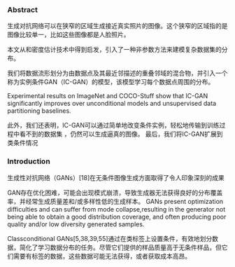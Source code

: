 ### Abstract

生成对抗网络可以在狭窄的区域生成接近真实照片的图像。这个狭窄的区域指的是图像比较单一，比如这些图像都是人脸照片。



本文从和密度估计技术中得到启发，引入了一种非参数方法来建模复杂数据集的分布。

我们将数据流形划分为由数据点及其最近邻描述的重叠邻域的混合物，并引入一个称为实例条件GAN（IC-GAN）的模型，该模型学习每个数据点周围的分布。



 Experimental results on ImageNet and COCO-Stuff show that
IC-GAN significantly improves over unconditional models and unsupervised data
partitioning baselines.

此外，我们还表明，IC-GAN可以通过简单地改变条件实例，轻松地传输到训练过程中看不到的数据集 ，仍然可以生成逼真的图像。 最后，我们将IC-GAN扩展到类条件情况



### Introduction

生成性对抗网络（GANs）[18]在无条件图像生成方面取得了令人印象深刻的成果 

GAN存在优化困难，可能会出现模式崩溃，导致生成器无法获得良好的分布覆盖率，并经常生成质量差和/或多样性低的生成样本。  GANs present optimization difficulties and can suffer from mode collapse,resulting in the generator not being able to obtain a good distribution coverage, and often producing poor quality and/or low diversity generated samples.



Classconditional  GANs[5,38,39,55]通过在类标签上设置条件，有效地划分数据，简化了学习数据分布的任务。尽管它们提供的样品质量高于无条件样品，但它们需要有标签的数据，这些数据可能无法获得，或者获取成本高昂。
